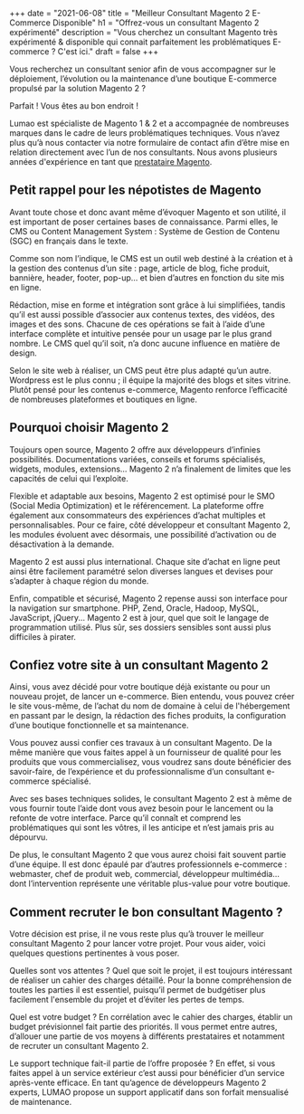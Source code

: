 +++
date = "2021-06-08"
title = "Meilleur Consultant Magento 2 E-Commerce Disponible"
h1 = "Offrez-vous un consultant Magento 2 expérimenté"
description = "Vous cherchez un consultant Magento très expérimenté & disponible qui connait parfaitement les problématiques E-commerce ? C'est ici."
draft = false
+++

<p>Vous recherchez un consultant senior afin de vous accompagner sur le déploiement, l’évolution ou la maintenance d’une boutique E-commerce propulsé par la solution Magento 2 ?</p>

<p>Parfait ! Vous êtes au bon endroit !</p>

<p>Lumao est spécialiste de Magento 1 & 2 et a accompagnée de nombreuses marques dans le cadre de leurs problématiques techniques. Vous n’avez plus qu’à nous contacter via notre formulaire de contact afin d’être mise en relation directement avec l’un de nos consultants. Nous avons plusieurs années d'expérience en tant que <a href="/ecommerce/cms/magento/prestataire/">prestataire Magento</a>.</p>

<h2>Petit rappel pour les népotistes de Magento</h2>
<p>Avant toute chose et donc avant même d’évoquer Magento et son utilité, il est important de poser certaines bases de connaissance. Parmi elles, le CMS ou Content Management System : Système de Gestion de Contenu (SGC) en français dans le texte.</p>
<p>Comme son nom l’indique, le CMS est un outil web destiné à la création et à la gestion des contenus d’un site : page, article de blog, fiche produit, bannière, header, footer, pop-up… et bien d’autres en fonction du site mis en ligne.</p>
<p>Rédaction, mise en forme et intégration sont grâce à lui simplifiées, tandis qu’il est aussi possible d’associer aux contenus textes, des vidéos, des images et des sons. Chacune de ces opérations se fait à l’aide d’une interface complète et intuitive pensée pour un usage par le plus grand nombre. Le CMS quel qu’il soit, n’a donc aucune influence en matière de design.</p>
<p>Selon le site web à réaliser, un CMS peut être plus adapté qu’un autre. Wordpress est le plus connu ; il équipe la majorité des blogs et sites vitrine. Plutôt pensé pour les contenus e-commerce, Magento renforce l’efficacité de nombreuses plateformes et boutiques en ligne.</p>
<h2>Pourquoi choisir Magento 2</h2>
<p>Toujours open source, Magento 2 offre aux développeurs d’infinies possibilités. Documentations variées, conseils et forums spécialisés, widgets, modules, extensions… Magento 2 n’a finalement de limites que les capacités de celui qui l’exploite.</p>
<p>Flexible et adaptable aux besoins, Magento 2 est optimisé pour le SMO (Social Media Optimization) et le référencement. La plateforme offre également aux consommateurs des expériences d’achat multiples et personnalisables. Pour ce faire, côté développeur et consultant Magento 2, les modules évoluent avec désormais, une possibilité d’activation ou de désactivation à la demande.</p>
<p>Magento 2 est aussi plus international. Chaque site d’achat en ligne peut ainsi être facilement paramétré selon diverses langues et devises pour s’adapter à chaque région du monde.</p>
<p>Enfin, compatible et sécurisé, Magento 2 repense aussi son interface pour la navigation sur smartphone. PHP, Zend, Oracle, Hadoop, MySQL, JavaScript, jQuery... Magento 2 est à jour, quel que soit le langage de programmation utilisé. Plus sûr, ses dossiers sensibles sont aussi plus difficiles à pirater.</p>
<h2>Confiez votre site à un consultant Magento 2</h2>
<p>Ainsi, vous avez décidé pour votre boutique déjà existante ou pour un nouveau projet, de lancer un e-commerce. Bien entendu, vous pouvez créer le site vous-même, de l’achat du nom de domaine à celui de l'hébergement en passant par le design, la rédaction des fiches produits, la configuration d’une boutique fonctionnelle et sa maintenance.</p>
<p>Vous pouvez aussi confier ces travaux à un consultant Magento. De la même manière que vous faites appel à un fournisseur de qualité pour les produits que vous commercialisez, vous voudrez sans doute bénéficier des savoir-faire, de l’expérience et du professionnalisme d’un consultant e-commerce spécialisé.</p>
<p>Avec ses bases techniques solides, le consultant Magento 2 est à même de vous fournir toute l’aide dont vous avez besoin pour le lancement ou la refonte de votre interface. Parce qu’il connaît et comprend les problématiques qui sont les vôtres, il les anticipe et n’est jamais pris au dépourvu.</p>
<p>De plus, le consultant Magento 2 que vous aurez choisi fait souvent partie d’une équipe. Il est donc épaulé par d’autres professionnels e-commerce : webmaster, chef de produit web, commercial, développeur multimédia… dont l’intervention représente une véritable plus-value pour votre boutique.</p>
<h2>Comment recruter le bon consultant Magento ?</h2>
<p>Votre décision est prise, il ne vous reste plus qu’à trouver le meilleur consultant Magento 2 pour lancer votre projet. Pour vous aider, voici quelques questions pertinentes à vous poser.</p>
<p>Quelles sont vos attentes ? Quel que soit le projet, il est toujours intéressant de réaliser un cahier des charges détaillé. Pour la bonne compréhension de toutes les parties il est essentiel, puisqu’il permet de budgétiser plus facilement l'ensemble du projet et d’éviter les pertes de temps.</p>
<p>Quel est votre budget ? En corrélation avec le cahier des charges, établir un budget prévisionnel fait partie des priorités. Il vous permet entre autres, d’allouer une partie de vos moyens à différents prestataires et notamment de recruter un consultant Magento 2.</p>
<p>Le support technique fait-il partie de l’offre proposée ? En effet, si vous faites appel à un service extérieur c’est aussi pour bénéficier d’un service après-vente efficace. En tant qu’agence de développeurs Magento 2 experts, LUMAO propose un support applicatif dans son forfait mensualisé de maintenance.</p> 
